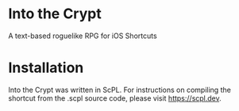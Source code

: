 # Into the Crypt

A text-based roguelike RPG for iOS Shortcuts

# Installation

Into the Crypt was written in ScPL. For instructions on compiling the shortcut from the .scpl source code, please visit <https://scpl.dev>.